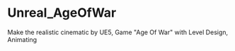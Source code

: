 # Unreal_AgeOfWar
Make the realistic cinematic by UE5, Game "Age Of War" with Level Design, Animating

